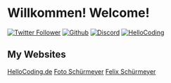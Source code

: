 # Willkommen! Welcome!

[![Twitter Follower](https://img.shields.io/twitter/follow/F_Schuermeyer?label=Twitter%20Follower&style=for-the-badge)](https://twitter.com/F_Schuermeyer) 
[![Github](https://img.shields.io/github/followers/fschuermeyer?label=Github%20Followers&style=for-the-badge)](https://github.com/fschuermeyer/)
[![Discord](https://img.shields.io/discord/530141674463035402?label=HelloCoding%20Discord&logo=Discord&logoColor=%23ffffff&style=for-the-badge)](http://hellocoding.de/discord)
[![HelloCoding](https://img.shields.io/endpoint?style=for-the-badge&url=https%3A%2F%2Fhellocoding.de%2Fapi%2Fbadge%2Ffelix-schuermeyer)](http://hellocoding.de/autor/felix-schuermeyer/)


## My Websites

[HelloCoding.de](http://hellocoding.de/)
[Foto Schürmeyer](http://foto-schuermeyer.de/) 
[Felix Schürmeyer](https://felixschuermeyer.de/)
